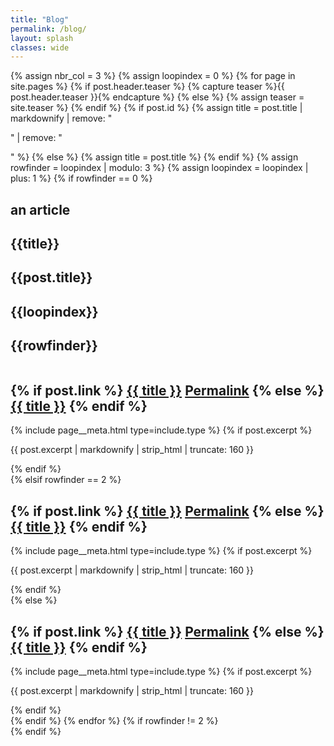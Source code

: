 ```yaml
---
title: "Blog"
permalink: /blog/
layout: splash
classes: wide
---
```





<div class="container">
{% assign nbr_col = 3 %}
{% assign loopindex = 0 %}
{% for page in site.pages %}
  {% if post.header.teaser %}
    {% capture teaser %}{{ post.header.teaser }}{% endcapture %}
  {% else %}
    {% assign teaser = site.teaser %}
  {% endif %}    
  {% if post.id %}
    {% assign title = post.title | markdownify | remove: "<p>" | remove: "</p>" %}
  {% else %}
    {% assign title = post.title %}
  {% endif %}
  {% assign rowfinder = loopindex | modulo: 3 %}
  {% assign loopindex = loopindex | plus: 1 %}
  {% if rowfinder == 0 %}
    <div class="row">
      <div class="col-sm-4">
        <h2>an article</h2>
        <h2>{{title}}</h2>
        <h2>{{post.title}}</h2>
        <h2>{{loopindex}}</h2>
        <h2>{{rowfinder}}</h2>
        <article class="archive__item" itemscope itemtype="https://schema.org/CreativeWork"{% if post.locale %} lang="{{ post.locale }}"{% endif %}>
          <div class="archive__item-teaser">
            <img src="{{ teaser | relative_url }}" alt="">
          </div>
          <h2 class="archive__item-title no_toc" itemprop="headline">
            {% if post.link %}
              <a href="{{ post.link }}">{{ title }}</a> <a href="{{ post.url | relative_url }}" rel="permalink"><i class="fas fa-link" aria-hidden="true" title="permalink"></i><span class="sr-only">Permalink</span></a>
            {% else %}
              <a href="{{ post.url | relative_url }}" rel="permalink">{{ title }}</a>
            {% endif %}
          </h2>
          {% include page__meta.html type=include.type %}
          {% if post.excerpt %}<p class="archive__item-excerpt" itemprop="description">{{ post.excerpt | markdownify | strip_html | truncate: 160 }}</p>{% endif %}
        </article>      
      </div>    
  {% elsif rowfinder == 2 %}
    <div class="col-sm-4">
      <article class="archive__item" itemscope itemtype="https://schema.org/CreativeWork"{% if post.locale %} lang="{{ post.locale }}"{% endif %}>
        <div class="archive__item-teaser">
          <img src="{{ teaser | relative_url }}" alt="">
        </div>
        <h2 class="archive__item-title no_toc" itemprop="headline">
          {% if post.link %}
            <a href="{{ post.link }}">{{ title }}</a> <a href="{{ post.url | relative_url }}" rel="permalink"><i class="fas fa-link" aria-hidden="true" title="permalink"></i><span class="sr-only">Permalink</span></a>
          {% else %}
            <a href="{{ post.url | relative_url }}" rel="permalink">{{ title }}</a>
          {% endif %}
        </h2>
        {% include page__meta.html type=include.type %}
        {% if post.excerpt %}<p class="archive__item-excerpt" itemprop="description">{{ post.excerpt | markdownify | strip_html | truncate: 160 }}</p>{% endif %}
      </article>      
    </div>    
    </div>
  {% else %}
    <div class="col-sm-4">
      <article class="archive__item" itemscope itemtype="https://schema.org/CreativeWork"{% if post.locale %} lang="{{ post.locale }}"{% endif %}>
        <div class="archive__item-teaser">
          <img src="{{ teaser | relative_url }}" alt="">
        </div>
        <h2 class="archive__item-title no_toc" itemprop="headline">
          {% if post.link %}
            <a href="{{ post.link }}">{{ title }}</a> <a href="{{ post.url | relative_url }}" rel="permalink"><i class="fas fa-link" aria-hidden="true" title="permalink"></i><span class="sr-only">Permalink</span></a>
          {% else %}
            <a href="{{ post.url | relative_url }}" rel="permalink">{{ title }}</a>
          {% endif %}
        </h2>
        {% include page__meta.html type=include.type %}
        {% if post.excerpt %}<p class="archive__item-excerpt" itemprop="description">{{ post.excerpt | markdownify | strip_html | truncate: 160 }}</p>{% endif %}
      </article>      
    </div>    
  {% endif %}
{% endfor %}
{% if rowfinder != 2 %}
  </div>
{% endif %}
</div>








